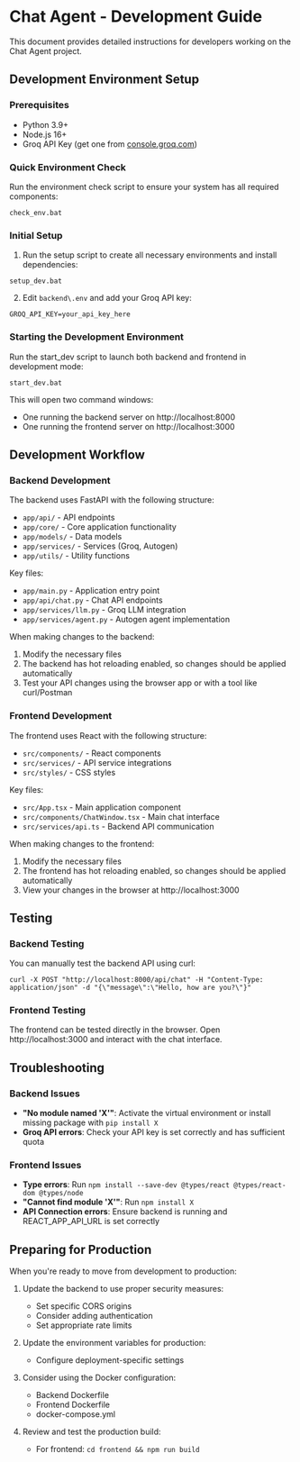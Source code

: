 # Chat Agent - Development Guide

This document provides detailed instructions for developers working on the Chat Agent project.

## Development Environment Setup

### Prerequisites

- Python 3.9+
- Node.js 16+
- Groq API Key (get one from [console.groq.com](https://console.groq.com))

### Quick Environment Check

Run the environment check script to ensure your system has all required components:

```
check_env.bat
```

### Initial Setup

1. Run the setup script to create all necessary environments and install dependencies:

```
setup_dev.bat
```

2. Edit `backend\.env` and add your Groq API key:

```
GROQ_API_KEY=your_api_key_here
```

### Starting the Development Environment

Run the start_dev script to launch both backend and frontend in development mode:

```
start_dev.bat
```

This will open two command windows:
- One running the backend server on http://localhost:8000
- One running the frontend server on http://localhost:3000

## Development Workflow

### Backend Development

The backend uses FastAPI with the following structure:

- `app/api/` - API endpoints
- `app/core/` - Core application functionality
- `app/models/` - Data models
- `app/services/` - Services (Groq, Autogen)
- `app/utils/` - Utility functions

Key files:
- `app/main.py` - Application entry point
- `app/api/chat.py` - Chat API endpoints
- `app/services/llm.py` - Groq LLM integration
- `app/services/agent.py` - Autogen agent implementation

When making changes to the backend:
1. Modify the necessary files
2. The backend has hot reloading enabled, so changes should be applied automatically
3. Test your API changes using the browser app or with a tool like curl/Postman

### Frontend Development

The frontend uses React with the following structure:

- `src/components/` - React components
- `src/services/` - API service integrations
- `src/styles/` - CSS styles

Key files:
- `src/App.tsx` - Main application component
- `src/components/ChatWindow.tsx` - Main chat interface
- `src/services/api.ts` - Backend API communication

When making changes to the frontend:
1. Modify the necessary files
2. The frontend has hot reloading enabled, so changes should be applied automatically
3. View your changes in the browser at http://localhost:3000

## Testing

### Backend Testing

You can manually test the backend API using curl:

```
curl -X POST "http://localhost:8000/api/chat" -H "Content-Type: application/json" -d "{\"message\":\"Hello, how are you?\"}"
```

### Frontend Testing

The frontend can be tested directly in the browser. Open http://localhost:3000 and interact with the chat interface.

## Troubleshooting

### Backend Issues

- **"No module named 'X'"**: Activate the virtual environment or install missing package with `pip install X`
- **Groq API errors**: Check your API key is set correctly and has sufficient quota

### Frontend Issues

- **Type errors**: Run `npm install --save-dev @types/react @types/react-dom @types/node`
- **"Cannot find module 'X'"**: Run `npm install X`
- **API Connection errors**: Ensure backend is running and REACT_APP_API_URL is set correctly

## Preparing for Production

When you're ready to move from development to production:

1. Update the backend to use proper security measures:
   - Set specific CORS origins
   - Consider adding authentication
   - Set appropriate rate limits

2. Update the environment variables for production:
   - Configure deployment-specific settings

3. Consider using the Docker configuration:
   - Backend Dockerfile
   - Frontend Dockerfile
   - docker-compose.yml

4. Review and test the production build:
   - For frontend: `cd frontend && npm run build` 
